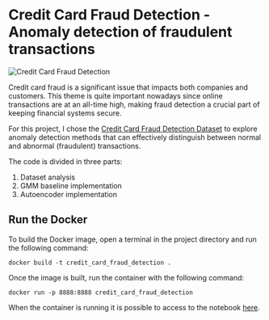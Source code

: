 # Credit Card Fraud Detection - Anomaly detection of fraudulent transactions

![Credit Card Fraud Detection](https://storage.googleapis.com/kaggle-datasets-images/310/684/3503c6c827ca269cc00ffa66f2a9c207/dataset-cover.jpg)

Credit card fraud is a significant issue that impacts both companies and customers. This theme is quite important nowadays since online transactions are at an all-time high, making fraud detection a crucial part of keeping financial systems secure. 

For this project, I chose the [Credit Card Fraud Detection Dataset](https://www.kaggle.com/datasets/mlg-ulb/creditcardfraud/data) to explore anomaly detection methods that can effectively distinguish between normal and abnormal (fraudulent) transactions. 

The code is divided in three parts:
1.  Dataset analysis
2.  GMM baseline implementation
3.  Autoencoder implementation


## Run the Docker

To build the Docker image, open a terminal in the project directory and run the following command:

 `docker build -t credit_card_fraud_detection .`

Once the image is built, run the container with the following command:

 `docker run -p 8888:8888 credit_card_fraud_detection`

 When the container is running it is possible to access to the notebook [here](http://localhost:8888).
